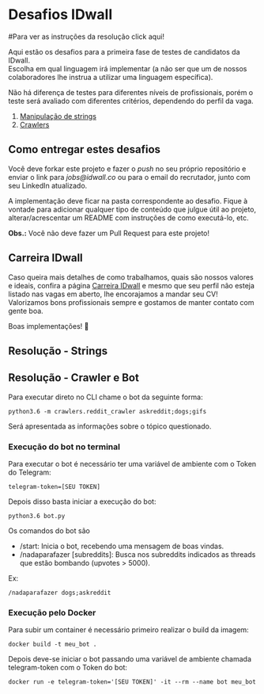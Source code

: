 # Desafios IDwall

#Para ver as instruções da resolução click aqui!

Aqui estão os desafios para a primeira fase de testes de candidatos da IDwall.  
Escolha em qual linguagem irá implementar (a não ser que um de nossos colaboradores lhe instrua a utilizar uma linguagem específica).  

Não há diferença de testes para diferentes níveis de profissionais, porém o teste será avaliado com diferentes critérios, dependendo do perfil da vaga.

1. [Manipulação de strings](https://github.com/idwall/desafios/tree/master/strings)
2. [Crawlers](https://github.com/idwall/desafios/tree/master/crawlers)

## Como entregar estes desafios
Você deve forkar este projeto e fazer o *push* no seu próprio repositório e enviar o link para _jobs@idwall.co_ ou para o email do recrutador, junto com seu LinkedIn atualizado.  

A implementação deve ficar na pasta correspondente ao desafio. Fique à vontade para adicionar qualquer tipo de conteúdo que julgue útil ao projeto, alterar/acrescentar um README com instruções de como executá-lo, etc.

**Obs.:** Você não deve fazer um Pull Request para este projeto! 

## Carreira IDwall

Caso queira mais detalhes de como trabalhamos, quais são nossos valores e ideais, confira a página [Carreira IDwall](https://idwall.co/carreira) e mesmo que seu perfil não esteja listado nas vagas em aberto, lhe encorajamos a mandar seu CV! Valorizamos bons profissionais sempre e gostamos de manter contato com gente boa.

Boas implementações! 🎉

## Resolução - Strings

## Resolução - Crawler e Bot

Para executar direto no CLI chame o bot da seguinte forma:

`python3.6 -m crawlers.reddit_crawler askreddit;dogs;gifs`

Será apresentada as informações sobre o tópico questionado.

### Execução do bot no terminal

Para executar o bot é necessário ter uma variável de ambiente com o Token do Telegram:

`telegram-token=[SEU TOKEN]`

Depois disso basta iniciar a execução do bot:

`python3.6 bot.py`

Os comandos do bot são 

- /start: Inicia o bot, recebendo uma mensagem de boas vindas.
- /nadaparafazer [subreddits]: Busca nos subreddits indicados as threads que estão bombando (upvotes > 5000).

Ex:

`/nadaparafazer dogs;askreddit`

 ### Execução pelo Docker
 
 Para subir um container é necessário primeiro realizar o build da imagem:
 
 `docker build -t meu_bot .`
 
 Depois deve-se iniciar o bot passando uma variável de ambiente chamada telegram-token com o Token do bot:
 
 `docker run -e telegram-token='[SEU TOKEN]' -it --rm --name bot meu_bot`